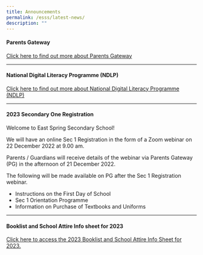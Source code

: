 ```yaml
---
title: Announcements
permalink: /esss/latest-news/
description: ""
---
```

<h4><strong>Parents Gateway</strong></h4>
<p><a href="/partners/parents-gateway">Click here to find out more about Parents Gateway</a></p>
<hr>
<h4><strong>National Digital Literacy Programme (NDLP)</strong></h4>
<p><a title="National Digital Literacy Programme (NDLP)" href="/ndlp" target="_blank" rel="noopener">Click here to find out more about National Digital Literacy Programme (NDLP)</a></p>
<hr>
<h4><strong>2023 Secondary One Registration</strong></h4>
<p>Welcome to East Spring Secondary School!</p>
<p>We will have an online Sec 1 Registration in the form of a Zoom webinar on 22 December 2022 at 9.00 am.&nbsp;</p>
<p>Parents / Guardians will receive details of the webinar via Parents Gateway (PG) in the afternoon of 21 December 2022.</p>
<p>The following will be made available on PG after the Sec 1 Registration webinar.</p>
<ul>
<li>Instructions on the First Day of School</li>
<li>Sec 1 Orientation Programme</li>
<li>Information on Purchase of Textbooks and Uniforms</li>
</ul>
<hr>
<h4><strong>Booklist and School Attire Info sheet for 2023</strong></h4>
<p><a href="/school-information/school-uniforms-and-books">Click here to access the 2023 Booklist and School Attire Info Sheet for 2023.</a></p>